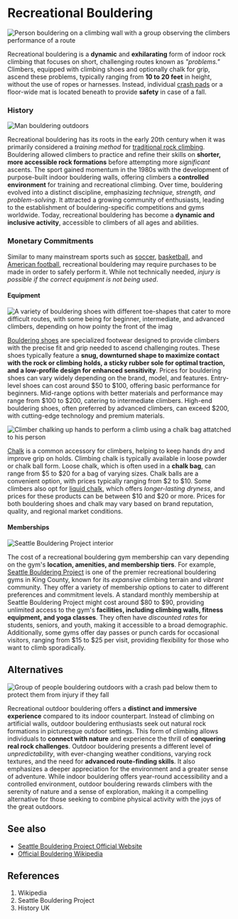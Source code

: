 # Recreational Bouldering
![Person bouldering on a climbing wall with a group observing the climbers performance of a route](https://rockrun.com/cdn/shop/articles/bouldering-for-strength3_1600x.jpg?v=1602248316)

Recreational bouldering is a **dynamic** and **exhilarating** form of indoor rock climbing that focuses on short, challenging routes known as *"problems."* Climbers, equipped with climbing shoes and optionally chalk for grip, ascend these problems, typically ranging from **10 to 20 feet** in height, without the use of ropes or harnesses. Instead, individual [crash pads](https://en.wikipedia.org/wiki/Bouldering_mat) or a floor-wide mat is located beneath to provide **safety** in case of a fall.


### History
![Man bouldering outdoors](https://historyuk.s3.eu-west-2.amazonaws.com/s3fs-public/styles/768x432/public/2023-08/shutterstock_408100354.jpg?VersionId=76KkGJBzV7Le6weJr9GdRrI_ScvKmIe6&itok=AReuuypj)

Recreational bouldering has its roots in the early 20th century when it was primarily considered a *training method* for [traditional rock climbing](https://en.wikipedia.org/wiki/Traditional_climbing). Bouldering allowed climbers to practice and refine their skills on **shorter, more accessible rock formations** before attempting more *significant* ascents. The sport gained momentum in the 1980s with the development of purpose-built indoor bouldering walls, offering climbers a **controlled environment** for training and recreational climbing. Over time, bouldering evolved into a distinct discipline, emphasizing *technique, strength, and problem-solving*. It attracted a growing community of enthusiasts, leading to the establishment of bouldering-specific competitions and gyms worldwide. Today, recreational bouldering has become a **dynamic and inclusive activity**, accessible to climbers of all ages and abilities.

### Monetary Commitments

Similar to many mainstream sports such as [soccer](https://en.wikipedia.org/wiki/Football), [basketball](https://en.wikipedia.org/wiki/Basketball), and [American football](https://en.wikipedia.org/wiki/American_football), recreational bouldering may require purchases to be made in order to safely perform it. While not technically needed, *injury is possible if the correct equipment is not being used*.

#### Equipment

![A variety of bouldering shoes with different toe-shapes that cater to more difficult routes, with some being for beginner, intermediate, and advanced climbers, depending on how pointy the front of the imag](https://u7q2x7c9.stackpathcdn.com/photos/15/99/281379_24906_XXL.jpg)

[Bouldering shoes](https://en.wikipedia.org/wiki/Climbing_shoe) are specialized footwear designed to provide climbers with the precise fit and grip needed to ascend challenging routes. These shoes typically feature a **snug, downturned shape to maximize contact with the rock or climbing holds, a sticky rubber sole for optimal traction, and a low-profile design for enhanced sensitivity**. Prices for bouldering shoes can vary widely depending on the brand, model, and features. Entry-level shoes can cost around \$50 to \$100, offering basic performance for beginners. Mid-range options with better materials and performance may range from \$100 to \$200, catering to intermediate climbers. High-end bouldering shoes, often preferred by advanced climbers, can exceed \$200, with cutting-edge technology and premium materials.

![Climber chalking up hands to perform a climb using a chalk bag attatched to his person](https://www.tripsavvy.com/thmb/_8revy5pvrroAzxuUH_-ZkWRlyM=/1500x0/filters:no_upscale():max_bytes(150000):strip_icc()/man-using-chalk-bag-5c16b769c9e77c00014259b9.jpg)

[Chalk](https://en.wikipedia.org/wiki/Chalk) is a common accessory for climbers, helping to keep hands dry and improve grip on holds. Climbing chalk is typically available in loose powder or chalk ball form. Loose chalk, which is often used in a **chalk bag**, can range from \$5 to \$20 for a bag of varying sizes. Chalk balls are a convenient option, with prices typically ranging from \$2 to \$10. Some climbers also opt for [liquid chalk](https://en.wikipedia.org/wiki/Liquid_chalk), which offers *longer-lasting dryness*, and prices for these products can be between \$10 and \$20 or more. Prices for both bouldering shoes and chalk may vary based on brand reputation, quality, and regional market conditions.
#### Memberships

![Seattle Bouldering Project interior](https://images.squarespace-cdn.com/content/v1/5c9c0159809d8e3c8da82dcc/1610056128794-BGH5H5KQS82VME5X9FK9/210105_DTTB_SBP_014.jpg?format=2500w)

The cost of a recreational bouldering gym membership can vary depending on the gym's **location, amenities, and membership tiers**. For example, [Seattle Bouldering Project](https://seattleboulderingproject.com/) is one of the premier recreational bouldering gyms in King County, known for its *expansive* climbing terrain and *vibrant* community. They offer a variety of membership options to cater to different preferences and commitment levels. A standard monthly membership at Seattle Bouldering Project might cost around \$80 to \$90, providing unlimited access to the gym's **facilities, including climbing walls, fitness equipment, and yoga classes**. They often have *discounted rates* for students, seniors, and youth, making it accessible to a broad demographic. Additionally, some gyms offer day passes or punch cards for occasional visitors, ranging from \$15 to \$25 per visit, providing flexibility for those who want to climb sporadically.

## Alternatives
![Group of people bouldering outdoors with a crash pad below them to protect them from injury if they fall](https://res.cloudinary.com/sagacity/image/upload/c_crop,h_2832,w_4256,x_0,y_0/c_limit,dpr_auto,f_auto,fl_lossy,q_80,w_1080/1018-roadtrips-hayat_utfd57.jpg)

Recreational outdoor bouldering offers a **distinct and immersive experience** compared to its indoor counterpart. Instead of climbing on artificial walls, outdoor bouldering enthusiasts seek out natural rock formations in picturesque outdoor settings. This form of climbing allows individuals to **connect with nature** and experience the thrill of **conquering real rock challenges**. Outdoor bouldering presents a different level of *unpredictability*, with ever-changing weather conditions, varying rock textures, and the need for **advanced route-finding skills**. It also emphasizes a deeper appreciation for the environment and a greater sense of adventure. While indoor bouldering offers year-round accessibility and a controlled environment, outdoor bouldering rewards climbers with the serenity of nature and a sense of exploration, making it a compelling alternative for those seeking to combine physical activity with the joys of the great outdoors.

## See also
- [Seattle Bouldering Project Official Website](https://seattleboulderingproject.com/)
- [Official Bouldering Wikipedia](https://en.wikipedia.org/wiki/Bouldering)

## References
1. Wikipedia
2. Seattle Bouldering Project
3. History UK